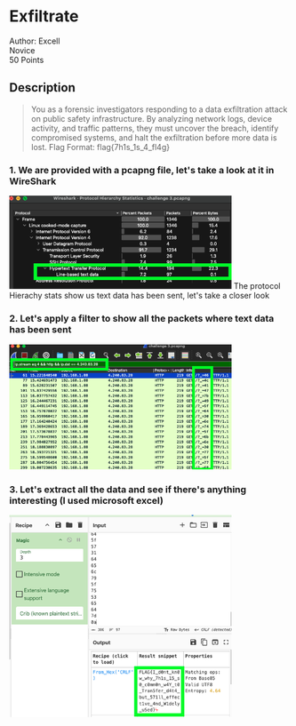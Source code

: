 # Exfiltrate

Author: Excell<br>
Novice<br>
50 Points

## Description
>You as a forensic investigators responding to a data exfiltration attack on public safety infrastructure. By
analyzing network logs, device activity, and traffic patterns, they must uncover the breach, identify
compromised systems, and halt the exfiltration before more data is lost. Flag Format: flag{7h1s_1s_4_fl4g}



### 1. We are provided with a pcapng file, let's take a look at it in WireShark

<img src="pcap1.png" width="400"/>
The protocol Hierachy stats show us text data has been sent, let's take a closer look


### 2. Let's apply a filter to show all the packets where text data has been sent

<img src="files/pcap2.png" width="400"/>

### 3. Let's extract all the data and see if there's anything interesting (I used microsoft excel)

<img src="files/pcap3.png" width="400"/>
